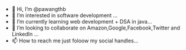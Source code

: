- 👋 Hi, I’m @pawangthb
- 👀 I’m interested in software development ...
- 🌱 I’m currently learning web development + DSA in java...
- 💞️ I’m looking to collaborate on Amazon,Google,Facebook,Twitter and LinkedIn ...
- 📫 How to reach me just foloow my social handles...

<!---
pawangthb/pawangthb is a ✨ special ✨ repository because its `README.md` (this file) appears on your GitHub profile.
You can click the Preview link to take a look at your changes.
--->
